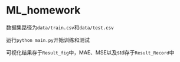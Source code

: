 # ML_homework

数据集路径为`data/train.csv`和`data/test.csv`

运行`python main.py`开始训练和测试

可视化结果存于`Result_fig`中，MAE、MSE以及std存于`Result_Record`中
